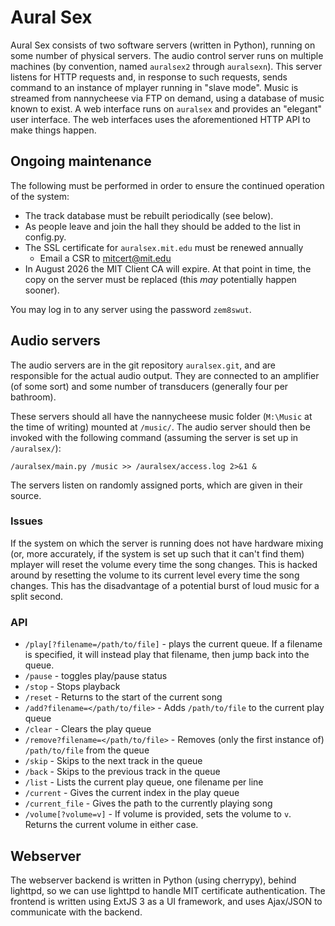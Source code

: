 # Aural Sex #
Aural Sex consists of two software servers (written in Python), running on some
number of physical servers. The audio control server runs on multiple machines
(by convention, named `auralsex2` through `auralsexn`). This server listens for
HTTP requests and, in response to such requests, sends command to an instance of
mplayer running in "slave mode". Music is streamed from nannycheese via FTP on
demand, using a database of music known to exist. A web interface runs on
`auralsex` and provides an "elegant" user interface. The web interfaces uses the
aforementioned HTTP API to make things happen.

## Ongoing maintenance ##
The following must be performed in order to ensure the continued operation of
the system:

- The track database must be rebuilt periodically (see below).
- As people leave and join the hall they should be added to the list in
  config.py.
- The SSL certificate for `auralsex.mit.edu` must be renewed annually
  - Email a CSR to mitcert@mit.edu
- In August 2026 the MIT Client CA will expire. At that point in time, the copy
  on the server must be replaced (this *may* potentially happen sooner).
  
You may log in to any server using the password `zem8swut`.

## Audio servers ##
The audio servers are in the git repository `auralsex.git`, and are responsible
for the actual audio output. They are connected to an amplifier (of some sort)
and some number of transducers (generally four per bathroom).

These servers should all have the nannycheese music folder (`M:\Music` at the
time of writing) mounted at `/music/`. The audio server should then be
invoked with the following command (assuming the server is set up in
`/auralsex/`):

`/auralsex/main.py /music >> /auralsex/access.log 2>&1 &`

The servers listen on randomly assigned ports, which are given in their source.

### Issues ###
If the system on which the server is running does not have hardware mixing (or,
more accurately, if the system is set up such that it can't find them) mplayer
will reset the volume every time the song changes. This is hacked around by
resetting the volume to its current level every time the song changes. This has
the disadvantage of a potential burst of loud music for a split second.

### API ###

- `/play[?filename=/path/to/file]` - plays the current queue. If a filename is
  specified, it will instead play that filename, then jump back into the queue.
- `/pause` - toggles play/pause status
- `/stop` - Stops playback
- `/reset` - Returns to the start of the current song
- `/add?filename=</path/to/file>` - Adds ``/path/to/file`` to the current play
  queue
- `/clear` - Clears the play queue
- `/remove?filename=</path/to/file>` - Removes (only the first instance of) 
  `/path/to/file` from the queue
- `/skip` - Skips to the next track in the queue
- `/back` - Skips to the previous track in the queue
- `/list` - Lists the current play queue, one filename per line
- `/current` - Gives the current index in the play queue
- `/current_file` - Gives the path to the currently playing song
- `/volume[?volume=v]` - If volume is provided, sets the volume to `v`. Returns
  the current volume in either case.

## Webserver ##
The webserver backend is written in Python (using cherrypy), behind lighttpd,
so we can use lighttpd to handle MIT certificate authentication. The frontend is
written using ExtJS 3 as a UI framework, and uses Ajax/JSON to communicate with
the backend.
